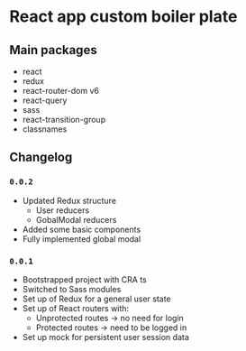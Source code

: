 # React app custom boiler plate

## Main packages

- react
- redux
- react-router-dom v6
- react-query
- sass
- react-transition-group
- classnames

## Changelog

### `0.0.2`

- Updated Redux structure
  - User reducers
  - GobalModal reducers
- Added some basic components
- Fully implemented global modal

### `0.0.1`

- Bootstrapped project with CRA ts
- Switched to Sass modules
- Set up of Redux for a general user state
- Set up of React routers with:
  - Unprotected routes -> no need for login
  - Protected routes -> need to be logged in
- Set up mock for persistent user session data
